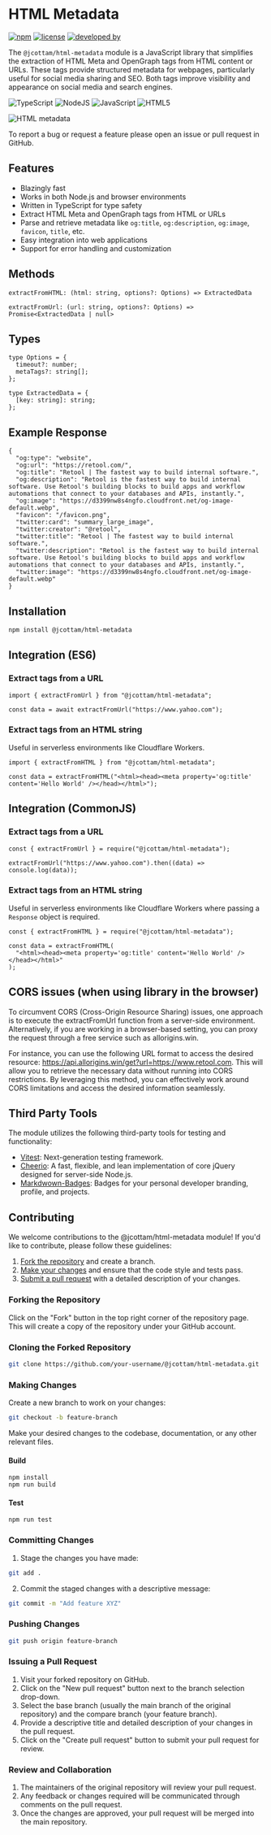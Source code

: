 # HTML Metadata

[![npm](https://img.shields.io/npm/v/%40jcottam%2Fhtml-metadata)](https://www.npmjs.com/package/@jcottam/html-metadata)
[![license](https://img.shields.io/npm/l/%40jcottam%2Fhtml-metadata)](https://en.wikipedia.org/wiki/ISC_license)
[![developed by](https://img.shields.io/badge/developed_by-javascript.johnny-white)](http://www.johnryancottam.com)

The `@jcottam/html-metadata` module is a JavaScript library that simplifies the extraction of HTML Meta and OpenGraph tags from HTML content or URLs. These tags provide structured metadata for webpages, particularly useful for social media sharing and SEO. Both tags improve visibility and appearance on social media and search engines.

![TypeScript](https://img.shields.io/badge/typescript-%23007ACC.svg?style=for-the-badge&logo=typescript&logoColor=white)
![NodeJS](https://img.shields.io/badge/node.js-6DA55F?style=for-the-badge&logo=node.js&logoColor=white) ![JavaScript](https://img.shields.io/badge/javascript-%23323330.svg?style=for-the-badge&logo=javascript&logoColor=%23F7DF1E) ![HTML5](https://img.shields.io/badge/html5-%23E34F26.svg?style=for-the-badge&logo=html5&logoColor=white)

![HTML metadata](https://imagedelivery.net/6poAymKUmuHuReMW_n6-MA/45759903-8755-4aa4-a718-e0176107d800/public)

To report a bug or request a feature please open an issue or pull request in GitHub.

## Features

- Blazingly fast
- Works in both Node.js and browser environments
- Written in TypeScript for type safety
- Extract HTML Meta and OpenGraph tags from HTML or URLs
- Parse and retrieve metadata like `og:title`, `og:description`, `og:image`, `favicon`, `title`, etc.
- Easy integration into web applications
- Support for error handling and customization

## Methods

```
extractFromHTML: (html: string, options?: Options) => ExtractedData
```

```
extractFromUrl: (url: string, options?: Options) => Promise<ExtractedData | null>
```

## Types

```
type Options = {
  timeout?: number;
  metaTags?: string[];
};

type ExtractedData = {
  [key: string]: string;
};
```

## Example Response

```
{
  "og:type": "website",
  "og:url": "https://retool.com/",
  "og:title": "Retool | The fastest way to build internal software.",
  "og:description": "Retool is the fastest way to build internal software. Use Retool's building blocks to build apps and workflow automations that connect to your databases and APIs, instantly.",
  "og:image": "https://d3399nw8s4ngfo.cloudfront.net/og-image-default.webp",
  "favicon": "/favicon.png",
  "twitter:card": "summary_large_image",
  "twitter:creator": "@retool",
  "twitter:title": "Retool | The fastest way to build internal software.",
  "twitter:description": "Retool is the fastest way to build internal software. Use Retool's building blocks to build apps and workflow automations that connect to your databases and APIs, instantly.",
  "twitter:image": "https://d3399nw8s4ngfo.cloudfront.net/og-image-default.webp"
}
```

## Installation

```bash
npm install @jcottam/html-metadata
```

## Integration (ES6)

### Extract tags from a URL

```
import { extractFromUrl } from "@jcottam/html-metadata";

const data = await extractFromUrl("https://www.yahoo.com");
```

### Extract tags from an HTML string

Useful in serverless environments like Cloudflare Workers.

```
import { extractFromHTML } from "@jcottam/html-metadata";

const data = extractFromHTML("<html><head><meta property='og:title' content='Hello World' /></head></html>");
```

## Integration (CommonJS)

### Extract tags from a URL

```
const { extractFromUrl } = require("@jcottam/html-metadata");

extractFromUrl("https://www.yahoo.com").then((data) => console.log(data));
```

### Extract tags from an HTML string

Useful in serverless environments like Cloudflare Workers where passing a `Response` object is required.

```
const { extractFromHTML } = require("@jcottam/html-metadata");

const data = extractFromHTML(
  "<html><head><meta property='og:title' content='Hello World' /></head></html>"
);
```

## CORS issues (when using library in the browser)

To circumvent CORS (Cross-Origin Resource Sharing) issues, one approach is to execute the extractFromUrl function from a server-side environment. Alternatively, if you are working in a browser-based setting, you can proxy the request through a free service such as allorigins.win.

For instance, you can use the following URL format to access the desired resource: https://api.allorigins.win/get?url=https://www.retool.com. This will allow you to retrieve the necessary data without running into CORS restrictions. By leveraging this method, you can effectively work around CORS limitations and access the desired information seamlessly.

## Third Party Tools

The module utilizes the following third-party tools for testing and functionality:

- [Vitest](https://vitest.dev/): Next-generation testing framework.
- [Cheerio](https://www.npmjs.com/package/cheerio): A fast, flexible, and lean implementation of core jQuery designed for server-side Node.js.
- [Markdwown-Badges](https://ileriayo.github.io/markdown-badges/): Badges for your personal developer branding, profile, and projects.
<!-- - [Axios](https://www.npmjs.com/package/axios): A promise-based HTTP client for making HTTP requests in Node.js and browser environments. -->

## Contributing

We welcome contributions to the @jcottam/html-metadata module! If you'd like to contribute, please follow these guidelines:

1. [Fork the repository](#forking-the-repository) and create a branch.
1. [Make your changes](#making-changes) and ensure that the code style and tests pass.
1. [Submit a pull request](#issuing-a-pull-request) with a detailed description of your changes.

### Forking the Repository

Click on the "Fork" button in the top right corner of the repository page. This will create a copy of the repository under your GitHub account.

### Cloning the Forked Repository

```bash
git clone https://github.com/your-username/@jcottam/html-metadata.git
```

### Making Changes

Create a new branch to work on your changes:

```bash
git checkout -b feature-branch
```

Make your desired changes to the codebase, documentation, or any other relevant files.

#### Build

```
npm install
npm run build
```

#### Test

```
npm run test
```

### Committing Changes

1. Stage the changes you have made:

```bash
git add .
```

2. Commit the staged changes with a descriptive message:

```bash
git commit -m "Add feature XYZ"
```

### Pushing Changes

```bash
git push origin feature-branch
```

### Issuing a Pull Request

1. Visit your forked repository on GitHub.
2. Click on the "New pull request" button next to the branch selection drop-down.
3. Select the base branch (usually the main branch of the original repository) and the compare branch (your feature branch).
4. Provide a descriptive title and detailed description of your changes in the pull request.
5. Click on the "Create pull request" button to submit your pull request for review.

### Review and Collaboration

1. The maintainers of the original repository will review your pull request.
2. Any feedback or changes required will be communicated through comments on the pull request.
3. Once the changes are approved, your pull request will be merged into the main repository.
